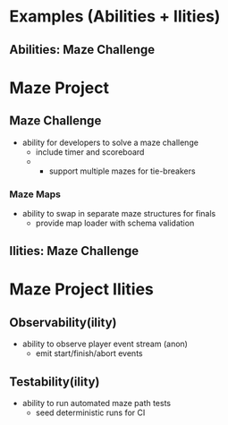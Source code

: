 # Examples (Abilities + Ilities)

## Abilities: Maze Challenge
# Maze Project
## Maze Challenge
- ability for developers to solve a maze challenge
	+ include timer and scoreboard
	+ * support multiple mazes for tie-breakers

### Maze Maps
- ability to swap in separate maze structures for finals
	+ provide map loader with schema validation

## Ilities: Maze Challenge
# Maze Project Ilities
## Observability(ility)
- ability to observe player event stream (anon)
	+ emit start/finish/abort events
## Testability(ility)
- ability to run automated maze path tests
	+ seed deterministic runs for CI
